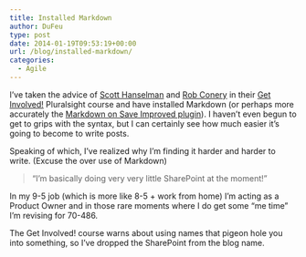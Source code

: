 ```yaml
---
title: Installed Markdown
author: DuFeu
type: post
date: 2014-01-19T09:53:19+00:00
url: /blog/installed-markdown/
categories:
  - Agile
---
```


I&#8217;ve taken the advice of [Scott Hanselman][1] and [Rob Conery][2] in their [Get Involved!][3] Pluralsight course and have installed Markdown (or perhaps more accurately the [Markdown on Save Improved plugin][4]). I haven&#8217;t even begun to get to grips with the syntax, but I can certainly see how much easier it&#8217;s going to become to write posts.

Speaking of which, I&#8217;ve realized why I&#8217;m finding it harder and harder to write. (Excuse the over use of Markdown)

> &#8220;I&#8217;m basically doing very very little SharePoint at the moment!&#8221;

In my 9-5 job (which is more like 8-5 + work from home) I&#8217;m acting as a Product Owner and in those rare moments where I do get some &#8220;me time&#8221; I&#8217;m revising for 70-486.

The Get Involved! course warns about using names that pigeon hole you into something, so I&#8217;ve dropped the SharePoint from the blog name.

[1]: http://www.hanselman.com
[2]: http://www.wekeroad.com/
[3]: http://pluralsight.com/training/Courses/TableOfContents/get-involved
[4]: http://wordpress.org/plugins/markdown-on-save-improved/
